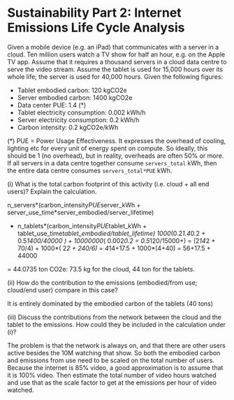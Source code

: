 # Sustainability Part 2: Internet Emissions Life Cycle Analysis

Given a mobile device (e.g. an iPad) that communicates with a server in a cloud. Ten million users watch a TV show for half an hour, e.g. on the Apple TV app. Assume that it requires a thousand servers in a cloud data centre to serve the video stream. Assume the tablet is used for 15,000 hours over its whole life; the server is used for 40,000 hours. Given the following figures:

- Tablet embodied carbon: 120 kgCO2e
- Server embodied carbon: 1400 kgCO2e
- Data center PUE: 1.4 (*)
- Tablet electricity consumption: 0.002 kWh/h
- Server electricity consumption: 0.2 kWh/h
- Carbon intensity: 0.2 kgCO2e/kWh

(*) PUE = Power Usage Effectiveness. It expresses the overhead of cooling, lighting etc for every unit of energy spent on compute. So ideally, this should be 1 (no overhead), but in reality, overheads are often 50% or more. If all servers in a data centre together consume `servers_total` kWh, then the entire data centre consumes `servers_total*PUE` kWh.

(i)	What is the total carbon footprint of this activity (i.e. cloud + all end users)? Explain the calculation.

n_servers*(carbon_intensity*PUE*server_kWh + server_use_time*server_embodied/server_lifetime)
+ n_tablets*(carbon_intensity*PUE*tablet_kWh + tablet_use_time*tablet_embodied/tablet_lifetime)
1000*(0.2*1.4*0.2 + 0.5*1400/40000 ) + 10000000*( 0.002*0.2 = 0.5*120/15000+)
= (2*14*2 + 70/4) + 1000*( 2*2 + 240/6)
= 4*14+17.5 + 1000*(4+40)
= 56+17.5 + 44000

= 44.0735 ton CO2e: 73.5 kg for the cloud, 44 ton for the tablets.


(ii) How do the contribution to the emissions (embodied/from use; cloud/end user) compare in this case?

It is entirely dominated by the embodied carbon of the tablets (40 tons)

(iii) Discuss the contributions from the network between the cloud and the tablet to the emissions. How could they be included in the calculation under (i)?

The problem is that the network is always on, and that there are other users active besides the 10M watching that show. So both the embodied carbon and emissions from use need to be scaled on the total number of users. Because the internet is 85% video, a good approximation is to assume that it is 100% video. Then estimate the total number of video hours watched and use that as the scale factor to get at the emissions per hour of video watched. 

